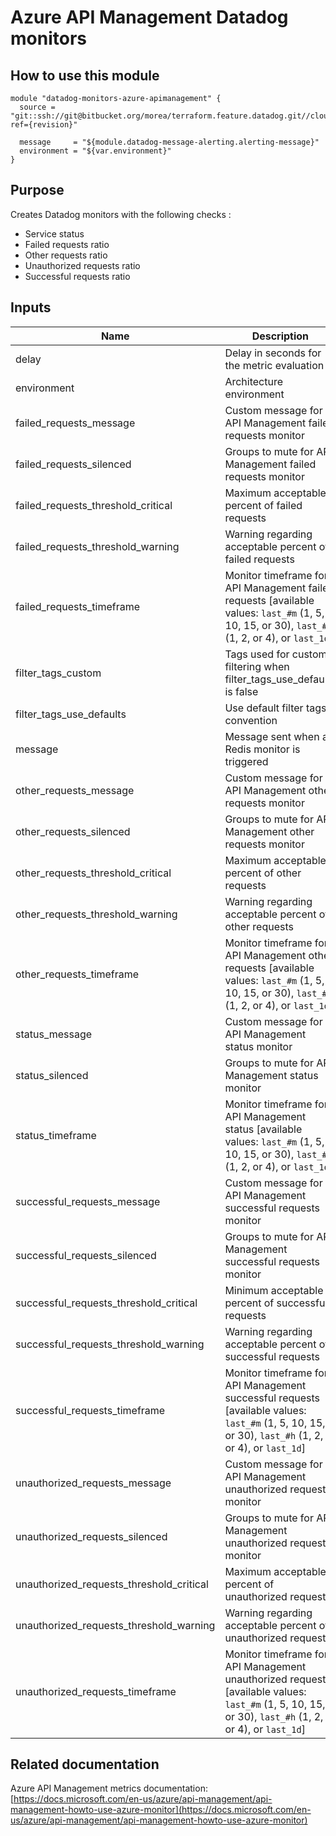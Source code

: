 Azure API Management Datadog monitors
=====================================

How to use this module
----------------------
```
module "datadog-monitors-azure-apimanagement" {
  source = "git::ssh://git@bitbucket.org/morea/terraform.feature.datadog.git//cloud/azure/apimanagement?ref={revision}"

  message     = "${module.datadog-message-alerting.alerting-message}"
  environment = "${var.environment}"
}
```

Purpose
-------
Creates Datadog monitors with the following checks :

* Service status
* Failed requests ratio
* Other requests ratio
* Unauthorized requests ratio
* Successful requests ratio

Inputs
------

| Name | Description | Type | Default | Required |
|------|-------------|:----:|:-----:|:-----:|
| delay | Delay in seconds for the metric evaluation | string | `900` | no |
| environment | Architecture environment | string | - | yes |
| failed_requests_message | Custom message for API Management failed requests monitor | string | `` | no |
| failed_requests_silenced | Groups to mute for API Management failed requests monitor | map | `<map>` | no |
| failed_requests_threshold_critical | Maximum acceptable percent of failed requests | string | `90` | no |
| failed_requests_threshold_warning | Warning regarding acceptable percent of failed requests | string | `50` | no |
| failed_requests_timeframe | Monitor timeframe for API Management failed requests [available values: `last_#m` (1, 5, 10, 15, or 30), `last_#h` (1, 2, or 4), or `last_1d`] | string | `last_5m` | no |
| filter_tags_custom | Tags used for custom filtering when filter_tags_use_defaults is false | string | `*` | no |
| filter_tags_use_defaults | Use default filter tags convention | string | `true` | no |
| message | Message sent when a Redis monitor is triggered | string | - | yes |
| other_requests_message | Custom message for API Management other requests monitor | string | `` | no |
| other_requests_silenced | Groups to mute for API Management other requests monitor | map | `<map>` | no |
| other_requests_threshold_critical | Maximum acceptable percent of other requests | string | `90` | no |
| other_requests_threshold_warning | Warning regarding acceptable percent of other requests | string | `50` | no |
| other_requests_timeframe | Monitor timeframe for API Management other requests [available values: `last_#m` (1, 5, 10, 15, or 30), `last_#h` (1, 2, or 4), or `last_1d`] | string | `last_5m` | no |
| status_message | Custom message for API Management status monitor | string | `` | no |
| status_silenced | Groups to mute for API Management status monitor | map | `<map>` | no |
| status_timeframe | Monitor timeframe for API Management status [available values: `last_#m` (1, 5, 10, 15, or 30), `last_#h` (1, 2, or 4), or `last_1d`] | string | `last_5m` | no |
| successful_requests_message | Custom message for API Management successful requests monitor | string | `` | no |
| successful_requests_silenced | Groups to mute for API Management successful requests monitor | map | `<map>` | no |
| successful_requests_threshold_critical | Minimum acceptable percent of successful requests | string | `10` | no |
| successful_requests_threshold_warning | Warning regarding acceptable percent of successful requests | string | `30` | no |
| successful_requests_timeframe | Monitor timeframe for API Management successful requests [available values: `last_#m` (1, 5, 10, 15, or 30), `last_#h` (1, 2, or 4), or `last_1d`] | string | `last_5m` | no |
| unauthorized_requests_message | Custom message for API Management unauthorized requests monitor | string | `` | no |
| unauthorized_requests_silenced | Groups to mute for API Management unauthorized requests monitor | map | `<map>` | no |
| unauthorized_requests_threshold_critical | Maximum acceptable percent of unauthorized requests | string | `90` | no |
| unauthorized_requests_threshold_warning | Warning regarding acceptable percent of unauthorized requests | string | `50` | no |
| unauthorized_requests_timeframe | Monitor timeframe for API Management unauthorized requests [available values: `last_#m` (1, 5, 10, 15, or 30), `last_#h` (1, 2, or 4), or `last_1d`] | string | `last_5m` | no |

Related documentation
---------------------

Azure API Management metrics documentation: [https://docs.microsoft.com/en-us/azure/api-management/api-management-howto-use-azure-monitor](https://docs.microsoft.com/en-us/azure/api-management/api-management-howto-use-azure-monitor)
